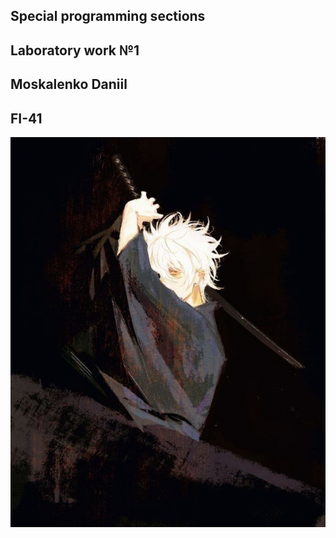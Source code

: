## Special programming sections
## Laboratory work №1
## Moskalenko Daniil
## FI-41
![Level1](lab1/img.jpg)